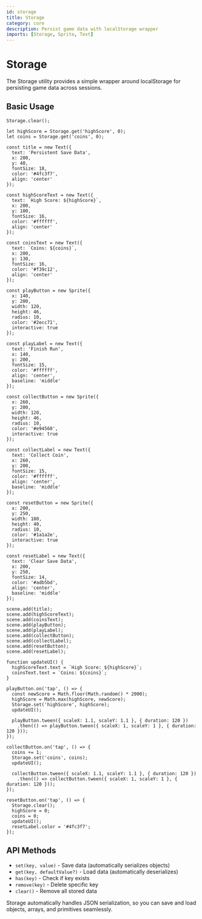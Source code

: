 ```yaml
---
id: storage
title: Storage
category: core
description: Persist game data with localStorage wrapper
imports: [Storage, Sprite, Text]
---
```


# Storage

The Storage utility provides a simple wrapper around localStorage for persisting game data across sessions.

## Basic Usage

```zap-demo
Storage.clear();

let highScore = Storage.get('highScore', 0);
let coins = Storage.get('coins', 0);

const title = new Text({
  text: 'Persistent Save Data',
  x: 200,
  y: 40,
  fontSize: 18,
  color: '#4fc3f7',
  align: 'center'
});

const highScoreText = new Text({
  text: `High Score: ${highScore}`,
  x: 200,
  y: 100,
  fontSize: 16,
  color: '#ffffff',
  align: 'center'
});

const coinsText = new Text({
  text: `Coins: ${coins}`,
  x: 200,
  y: 130,
  fontSize: 16,
  color: '#f39c12',
  align: 'center'
});

const playButton = new Sprite({
  x: 140,
  y: 200,
  width: 120,
  height: 46,
  radius: 10,
  color: '#2ecc71',
  interactive: true
});

const playLabel = new Text({
  text: 'Finish Run',
  x: 140,
  y: 200,
  fontSize: 15,
  color: '#ffffff',
  align: 'center',
  baseline: 'middle'
});

const collectButton = new Sprite({
  x: 260,
  y: 200,
  width: 120,
  height: 46,
  radius: 10,
  color: '#e94560',
  interactive: true
});

const collectLabel = new Text({
  text: 'Collect Coin',
  x: 260,
  y: 200,
  fontSize: 15,
  color: '#ffffff',
  align: 'center',
  baseline: 'middle'
});

const resetButton = new Sprite({
  x: 200,
  y: 250,
  width: 180,
  height: 40,
  radius: 10,
  color: '#1a1a2e',
  interactive: true
});

const resetLabel = new Text({
  text: 'Clear Save Data',
  x: 200,
  y: 250,
  fontSize: 14,
  color: '#adb5bd',
  align: 'center',
  baseline: 'middle'
});

scene.add(title);
scene.add(highScoreText);
scene.add(coinsText);
scene.add(playButton);
scene.add(playLabel);
scene.add(collectButton);
scene.add(collectLabel);
scene.add(resetButton);
scene.add(resetLabel);

function updateUI() {
  highScoreText.text = `High Score: ${highScore}`;
  coinsText.text = `Coins: ${coins}`;
}

playButton.on('tap', () => {
  const newScore = Math.floor(Math.random() * 2000);
  highScore = Math.max(highScore, newScore);
  Storage.set('highScore', highScore);
  updateUI();

  playButton.tween({ scaleX: 1.1, scaleY: 1.1 }, { duration: 120 })
    .then(() => playButton.tween({ scaleX: 1, scaleY: 1 }, { duration: 120 }));
});

collectButton.on('tap', () => {
  coins += 1;
  Storage.set('coins', coins);
  updateUI();

  collectButton.tween({ scaleX: 1.1, scaleY: 1.1 }, { duration: 120 })
    .then(() => collectButton.tween({ scaleX: 1, scaleY: 1 }, { duration: 120 }));
});

resetButton.on('tap', () => {
  Storage.clear();
  highScore = 0;
  coins = 0;
  updateUI();
  resetLabel.color = '#4fc3f7';
});
```

## API Methods

- `set(key, value)` - Save data (automatically serializes objects)
- `get(key, defaultValue?)` - Load data (automatically deserializes)
- `has(key)` - Check if key exists
- `remove(key)` - Delete specific key
- `clear()` - Remove all stored data

Storage automatically handles JSON serialization, so you can save and load objects, arrays, and primitives seamlessly.
